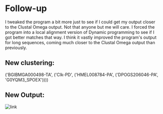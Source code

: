 # Follow-up

I tweaked the program a bit more just to see if I could get my output closer to the Clustal Omega output. Not that anyone but me will care.
I forced the program into a local alignment version of Dynamic programming to see if I got better matches that way. I think it vastly improved the program's output for long sequences, coming much closer to the Clustal Omega output than previously.

## New clustering:
('BGIBMGA000498-TA', ('Clk-PD', ('HMEL008784-PA', ('DPOGS206046-PA', 'G0YQM3_SPOEX'))))

## New Output:
![link]()
